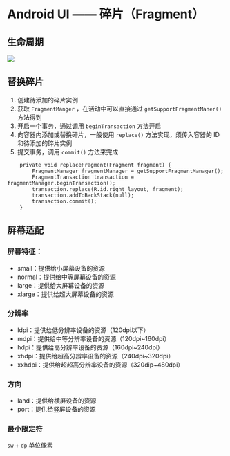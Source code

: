 # Android UI —— 碎片（Fragment）

## 生命周期

![](http://7xr2ek.com1.z0.glb.clouddn.com/image/jpg/fragment-cycle.jpg)

## 替换碎片

1. 创建待添加的碎片实例
2. 获取 `FragmentManger` ，在活动中可以直接通过 `getSupportFragmentManer()` 方法得到
3. 开启一个事务，通过调用 `beginTransaction` 方法开启
4. 向容器内添加或替换碎片，一般使用 `replace()` 方法实现，须传入容器的 ID 和待添加的碎片实例
5. 提交事务，调用 `commit()` 方法来完成

```
    private void replaceFragment(Fragment fragment) {
        FragmentManager fragmentManager = getSupportFragmentManager();
        FragmentTransaction transaction = fragmentManager.beginTransaction();
        transaction.replace(R.id.right_layout, fragment);
        transaction.addToBackStack(null);
        transaction.commit();
    }
```

## 屏幕适配

### 屏幕特征：

* small：提供给小屏幕设备的资源
* normal：提供给中等屏幕设备的资源
* large：提供给大屏幕设备的资源
* xlarge：提供给超大屏幕设备的资源

### 分辨率

* ldpi：提供给低分辨率设备的资源（120dpi以下）
* mdpi：提供给中等分辨率设备的资源（120dpi~160dpi）
* hdpi：提供给高分辨率设备的资源（160dpi~240dpi）
* xhdpi：提供给超高分辨率设备的资源（240dpi~320dpi）
* xxhdpi：提供给超超高分辨率设备的资源（320dip~480dpi）

### 方向

* land：提供给横屏设备的资源
* port：提供给竖屏设备的资源

### 最小限定符

`sw` + `dp` 单位像素
